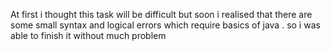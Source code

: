 At first i thought this task will be difficult but soon i realised that there are some small syntax and logical errors which require basics of java . so i was able to finish it without much problem 
